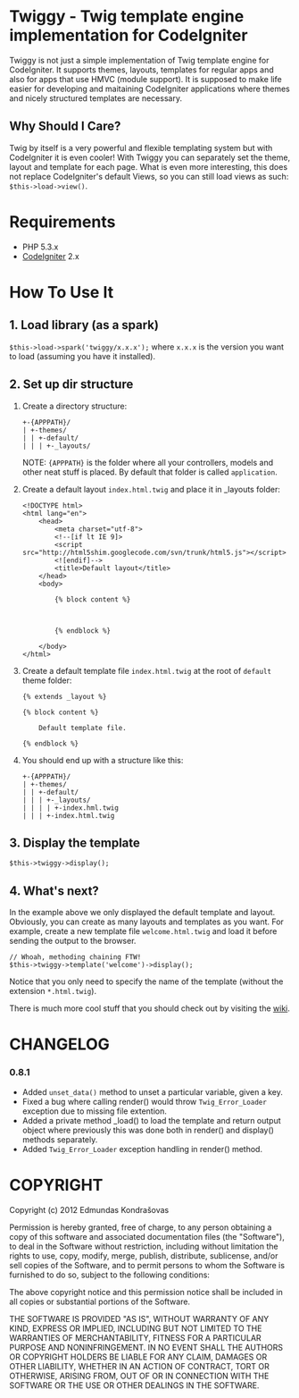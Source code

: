 # Twiggy - Twig template engine implementation for CodeIgniter

Twiggy is not just a simple implementation of Twig template engine for CodeIgniter. It supports themes, layouts, templates for regular apps and also for apps that use HMVC (module support). 
It is supposed to make life easier for developing and maitaining CodeIgniter applications where themes and nicely structured templates are necessary.

## Why Should I Care?

Twig by itself is a very powerful and flexible templating system but with CodeIgniter it is even cooler! With Twiggy you can separately set the theme, layout and template for each page. 
What is even more interesting, this does not replace CodeIgniter's default Views, so you can still load views as such: `$this->load->view()`.

# Requirements

* PHP 5.3.x
* [CodeIgniter](http://codeigniter.com/) 2.x

# How To Use It

## 1. Load library (as a spark)

`$this->load->spark('twiggy/x.x.x');` where `x.x.x` is the version you want to load (assuming you have it installed).

## 2. Set up dir structure

1. Create a directory structure:

	```
    +-{APPPATH}/
    | +-themes/
    | | +-default/
    | | | +-_layouts/
	```

	NOTE: `{APPPATH}` is the folder where all your controllers, models and other neat stuff is placed.
	By default that folder is called `application`.

2. Create a default layout `index.html.twig` and place it in _layouts  folder:

	```
	<!DOCTYPE html>
	<html lang="en">
		<head>
			<meta charset="utf-8">
			<!--[if lt IE 9]>
			<script src="http://html5shim.googlecode.com/svn/trunk/html5.js"></script>
			<![endif]-->
			<title>Default layout</title>
		</head>
		<body>

			{% block content %}



			{% endblock %}
			
		</body>
	</html>
	```

3. Create a default template file `index.html.twig` at the root of `default` theme folder:

	```
	{% extends _layout %}

	{% block content %}

		Default template file.

	{% endblock %}
	```

4. You should end up with a structure like this:

	```
    +-{APPPATH}/
    | +-themes/
    | | +-default/
    | | | +-_layouts/
    | | | | +-index.hml.twig
    | | | +-index.html.twig
	```

## 3. Display the template

`$this->twiggy->display();`

## 4. What's next?

In the example above we only displayed the default template and layout. Obviously, you can create as many layouts and templates as you want.
For example, create a new template file `welcome.html.twig` and load it before sending the output to the browser.

```
// Whoah, methoding chaining FTW!
$this->twiggy->template('welcome')->display();
```

Notice that you only need to specify the name of the template (without the extension `*.html.twig`).

There is much more cool stuff that you should check out by visiting the [wiki](https://github.com/edmundask/codeigniter-twiggy/wiki).

# CHANGELOG

### 0.8.1

* Added `unset_data()` method to unset a particular variable, given a key.
* Fixed a bug where calling render() would throw `Twig_Error_Loader` exception due to missing file extention.
* Added a private method _load() to load the template and return output object where previously this was done both in render() and display() methods separately.
* Added `Twig_Error_Loader` exception handling in render() method.

# COPYRIGHT

Copyright (c) 2012 Edmundas Kondrašovas

Permission is hereby granted, free of charge, to any person obtaining a copy 
of this software and associated documentation files (the "Software"), to deal 
in the Software without restriction, including without limitation the rights 
to use, copy, modify, merge, publish, distribute, sublicense, and/or sell 
copies of the Software, and to permit persons to whom the Software is 
furnished to do so, subject to the following conditions:

The above copyright notice and this permission notice shall be included in 
all copies or substantial portions of the Software.

THE SOFTWARE IS PROVIDED "AS IS", WITHOUT WARRANTY OF ANY KIND, EXPRESS OR 
IMPLIED, INCLUDING BUT NOT LIMITED TO THE WARRANTIES OF MERCHANTABILITY, 
FITNESS FOR A PARTICULAR PURPOSE AND NONINFRINGEMENT. IN NO EVENT SHALL THE 
AUTHORS OR COPYRIGHT HOLDERS BE LIABLE FOR ANY CLAIM, DAMAGES OR OTHER 
LIABILITY, WHETHER IN AN ACTION OF CONTRACT, TORT OR OTHERWISE, ARISING FROM, 
OUT OF OR IN CONNECTION WITH THE SOFTWARE OR THE USE OR OTHER DEALINGS IN 
THE SOFTWARE.